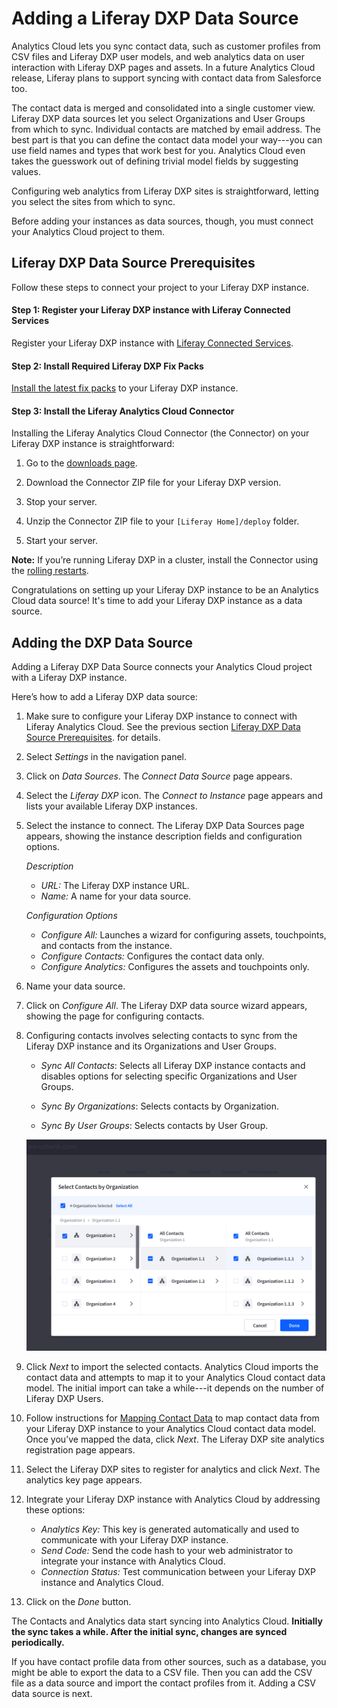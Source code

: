 # Adding a Liferay DXP Data Source [](id=adding-a-liferay-dxp-data-source)

Analytics Cloud lets you sync contact data, such as customer profiles from CSV
files and Liferay DXP user models, and web analytics data on user interaction
with Liferay DXP pages and assets. In a future Analytics Cloud release, Liferay
plans to support syncing with contact data from Salesforce too.

The contact data is merged and consolidated into a single customer view. Liferay
DXP data sources let you select Organizations and User Groups from which to
sync. Individual contacts are matched by email address. The best part is that
you can define the contact data model your way---you can use field names and
types that work best for you. Analytics Cloud even takes the guesswork out of
defining trivial model fields by suggesting values. 

Configuring web analytics from Liferay DXP sites is straightforward, letting you
select the sites from which to sync. 

Before adding your instances as data sources, though, you must connect your
Analytics Cloud project to them. 

## Liferay DXP Data Source Prerequisites [](id=liferay-dxp-data-source-prerequisites)

Follow these steps to connect your project to your Liferay DXP instance.

#### Step 1: Register your Liferay DXP instance with Liferay Connected Services [](id=step-1-register-your-liferay-dxp-instance-with-liferay-connected-services)

Register your Liferay DXP instance with
[Liferay Connected Services](https://customer.liferay.com/documentation/7.0/deploy/-/official_documentation/deployment/managing-liferay-with-liferay-connected-services). 

#### Step 2: Install Required Liferay DXP Fix Packs [](id=step-2-install-required-liferay-dxp-fix-packs)

[Install the latest fix packs](https://customer.liferay.com/documentation/7.0/deploy/-/official_documentation/deployment/patching-liferay)
to your Liferay DXP instance. 

#### Step 3: Install the Liferay Analytics Cloud Connector [](id=step-3-install-the-liferay-analytics-cloud-connector)

Installing the Liferay Analytics Cloud Connector (the Connector) on your Liferay
DXP instance is straightforward:

1. Go to the
[downloads page](https://web.liferay.com/group/customer/dxp/downloads). 

2. Download the Connector ZIP file for your Liferay DXP version.

3. Stop your server. 

4. Unzip the Connector ZIP file to your `[Liferay Home]/deploy` folder.

5. Start your server.

**Note:** If you’re running Liferay DXP in a cluster, install the Connector 
using the
[rolling restarts](https://customer.liferay.com/documentation/7.0/deploy/-/official_documentation/deployment/using-rolling-restarts). 

Congratulations on setting up your Liferay DXP instance to be an Analytics Cloud
data source! It's time to add your Liferay DXP instance as a data source. 

## Adding the DXP Data Source [](id=adding-the-dxp-data-source)

Adding a Liferay DXP Data Source connects your Analytics Cloud project with a Liferay DXP instance. 

Here’s how to add a Liferay DXP data source:

1.  Make sure to configure your Liferay DXP instance to connect with Liferay 
Analytics Cloud. See the previous section
[Liferay DXP Data Source Prerequisites](#liferay-dxp-data-source-prerequisites).
for details. 

2.  Select *Settings* in the navigation panel.

3.  Click on *Data Sources*. The *Connect Data Source* page appears. 

4.  Select the *Liferay DXP* icon. The *Connect to Instance* page appears and 
lists your available Liferay DXP instances. 

5.  Select the instance to connect. The Liferay DXP Data Sources page appears, 
    showing the instance description fields and configuration options. 

    *Description*

    - *URL:* The Liferay DXP instance URL.
    - *Name:* A name for your data source. 

    *Configuration Options*

    - *Configure All:* Launches a wizard for configuring assets, touchpoints, 
    and contacts from the instance. 
    - *Configure Contacts:* Configures the contact data only.
    - *Configure Analytics:* Configures the assets and touchpoints only.

6. Name your data source.

7. Click on *Configure All*. The Liferay DXP data source wizard appears, 
showing the page for configuring contacts. 

8. Configuring contacts involves selecting contacts to sync from the Liferay 
DXP instance and its Organizations and User Groups. 

    - *Sync All Contacts*: Selects all Liferay DXP instance contacts and disables options for selecting specific Organizations and User Groups.

    - *Sync By Organizations*: Selects contacts by Organization. 

    - *Sync By User Groups*: Selects contacts by User Group.

    ![Figure 1: Analytics Cloud lets you select and import contacts from a Liferay DXP instance and its Organizations and User Groups.](../../images/select-dxp-contacts-by-org.png)

9. Click *Next* to import the selected contacts. Analytics Cloud imports the 
contact data and attempts to map it to your Analytics Cloud contact data model.
The initial import can take a while---it depends on the number of Liferay DXP
Users.

10. Follow instructions for
[Mapping Contact Data](https://github.com/liferay/liferay-docs/blob/master/discover/analytics-cloud/articles/02-getting-started/03-mapping-contact-data.markdown)
to  map contact data from your Liferay DXP instance to your Analytics Cloud
contact data model. Once you’ve mapped the data, click *Next*. The Liferay DXP
site analytics registration page appears. 

11. Select the Liferay DXP sites to register for analytics and click *Next*. 
The analytics key page appears. 

12. Integrate your Liferay DXP instance with Analytics Cloud by addressing 
these options: 

    - *Analytics Key:* This key is generated automatically and used to 
    communicate with your Liferay DXP instance. 
    - *Send Code:* Send the code hash to your web administrator to integrate 
    your instance with Analytics Cloud.
    - *Connection Status:* Test communication between your Liferay DXP instance 
    and Analytics Cloud. 

13. Click on the *Done* button. 

The Contacts and Analytics data start syncing into Analytics Cloud. **Initially the sync takes a while. After the initial sync, changes are synced periodically.**

If you have contact profile data from other sources, such as a database, you
might be able to export the data to a CSV file. Then you can add the CSV file as
a data source and import the contact profiles from it. Adding a CSV data source
is next. 
